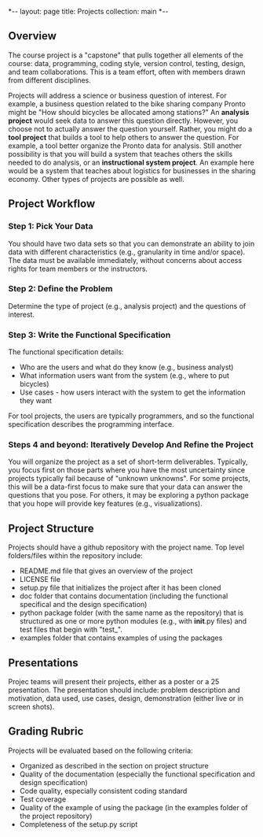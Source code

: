 *--
layout: page
title: Projects
collection: main
*--

## Overview
The course project is a "capstone" that pulls together all elements of the course:
data, programming, coding style,
version control, testing, design, and team collaborations.
This is a team effort, often with members drawn from different disciplines.

Projects will address a science or business question of interest.
For example, a business question related to the
bike sharing company Pronto might be "How should bicycles be allocated
among stations?"
An **analysis project** would seek data to answer this question
directly.
However, you choose not to actually answer the question
yourself.
Rather, you might do a **tool project** that builds
a tool to help
others to answer the question.
For example,
a tool better organize the Pronto data for analysis.
Still another possibility is that you will build a system that teaches
others the skills needed to do analysis, or an
**instructional system project**.
An example here would be
a system that teaches about logistics for businesses in the
sharing economy.
Other types of projects are possible as well.

## Project Workflow

### Step 1: Pick Your Data
You should have two data sets so that you can demonstrate an ability
to join data with different characteristics (e.g., granularity in time and/or space).
The data must be available immediately, without concerns
about access rights for team members or the instructors.

### Step 2: Define the Problem
Determine the type of project  (e.g., analysis project) and the
questions of interest.

### Step 3: Write the Functional Specification
The functional specification details:

* Who are the users and what do they know (e.g., business analyst)
* What information users want from the system (e.g., where to put bicycles)
* Use cases - how users interact with the system to get the 
information they want

For tool projects, the users are typically programmers, and so the
functional specification describes the programming interface.

### Steps 4 and beyond: Iteratively Develop And Refine the Project
You will organize the project as a set of short-term deliverables.
Typically, you focus first on those parts where you have
the most uncertainty since projects typically fail because
of "unknown unknowns".
For some projects, this will be a data-first focus to make sure that
your data can answer the questions that you pose.
For others, it may be exploring a python package that you hope
will provide key features (e.g., visualizations).

## Project Structure
Projects should have a github repository with the project name.
Top level folders/files within the repository include: 
* README.md file that gives an overview of the project
* LICENSE file
* setup.py file that initializes the project after it has been cloned
* doc folder that contains documentation (including the functional specifical
and the design specification)
* python package folder (with the same name as the repository)
that is structured as one or more python modules 
(e.g., with __init__.py files) and test files that begin with "test_".
* examples folder that contains examples of using the packages

## Presentations
Projec teams 
will present their projects, either as a poster or a 25 presentation.
The presentation should include:
problem description and motivation,
data used,
use cases,
design,
demonstration (either live or in screen shots).

## Grading Rubric
Projects will be evaluated based on the following criteria:
* Organized as described in the section on project structure
* Quality of the documentation (especially the functional
specification and design specification)
* Code quality, especially consistent coding standard
* Test coverage
* Quality of the example of using the package (in the examples
folder of the project repository)
* Completeness of the setup.py script
